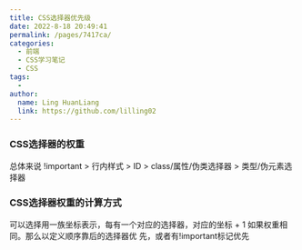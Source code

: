 ```yaml
---
title: CSS选择器优先级
date: 2022-8-18 20:49:41
permalink: /pages/7417ca/
categories:
  - 前端
  - CSS学习笔记
  - CSS
tags:
  - 
author: 
  name: Ling HuanLiang
  link: https://github.com/lilling02
---
```


### CSS选择器的权重

总体来说
!important > 行内样式 > ID > class/属性/伪类选择器 > 类型/伪元素选择器

### CSS选择器权重的计算方式

可以选择用一族坐标表示，每有一个对应的选择器，对应的坐标 + 1
如果权重相同。那么以定义顺序靠后的选择器优
先，或者有!important标记优先
